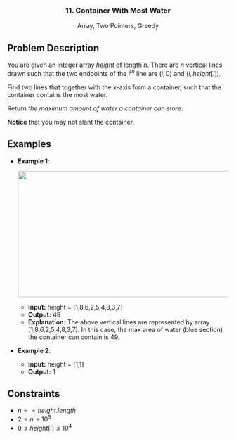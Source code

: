 <p align="center">

  <h3 align="center">11. Container With Most Water</h3>

  <p align="center">
    Array, Two Pointers, Greedy
    <br>
  </p>
</p>

## Problem Description

You are given an integer array $height$ of length $n$. There are $n$ vertical lines drawn such that the two endpoints of the $i^{th}$ line are $(i, 0)$ and $(i, height[i])$.

Find two lines that together with the x-axis form a container, such that the container contains the most water.

Return _the maximum amount of water a container can store_.

**Notice** that you may not slant the container.

## Examples

- **Example 1**:
    <p><img align="top" width="600" height="287" src="https://s3-lc-upload.s3.amazonaws.com/uploads/2018/07/17/question_11.jpg"></p>

  - **Input:** height = [1,8,6,2,5,4,8,3,7]
  - **Output:** 49
  - **Explanation:** The above vertical lines are represented by array [1,8,6,2,5,4,8,3,7].
    In this case, the max area of water (blue section) the container can contain is 49.

- **Example 2**:

  - **Input:** height = [1,1]
  - **Output:** 1

## Constraints

- $n == height.length$
- $2 \leq n \leq 10^5$
- $0 \leq height[i] \leq 10^4$
